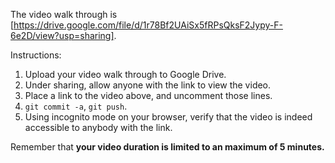 
The video walk through is [https://drive.google.com/file/d/1r78Bf2UAiSx5fRPsQksF2Jypy-F-6e2D/view?usp=sharing].


Instructions:

1. Upload your video walk through to Google Drive.
2. Under sharing, allow anyone with the link to view the video.
3. Place a link to the video above, and uncomment those lines.
4. `git commit -a`, `git push`.
5. Using incognito mode on your browser, verify that the video is indeed accessible to anybody with the link.

Remember that **your video duration is limited to an maximum of 5 minutes.**   
